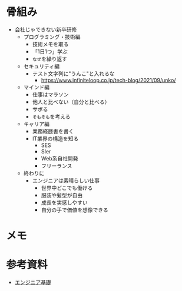 # 骨組み

- 会社じゃできない新卒研修
    - プログラミング・技術編
        - 技術メモを取る
        - 「1日1つ」学ぶ
        - `なぜ`を繰り返す
    - セキュリティ編
        - テスト文字列に"うんこ"と入れるな
            - https://www.infiniteloop.co.jp/tech-blog/2021/09/unko/
    - マインド編
        - 仕事はマラソン
        - 他人と比べない（自分と比べる）
        - サボる
        - `そもそも`を考える
    - キャリア編
        - 業務経歴書を書く
        - IT業界の構造を知る
            - SES
            - SIer
            - Web系自社開発
            - フリーランス
    - 終わりに
        - エンジニアは素晴らしい仕事
            - 世界中どこでも働ける
            - 服装や髪型が自由
            - 成長を実感しやすい
            - 自分の手で価値を想像できる

# メモ

# 参考資料

- [エンジニア基礎](https://speakerdeck.com/kotomin_m/ensiniaji-chu-2024nian-du-ensiniaxin-zu-yan-xiu-8571fa94-7ebf-44fc-a5cd-302763118aee)